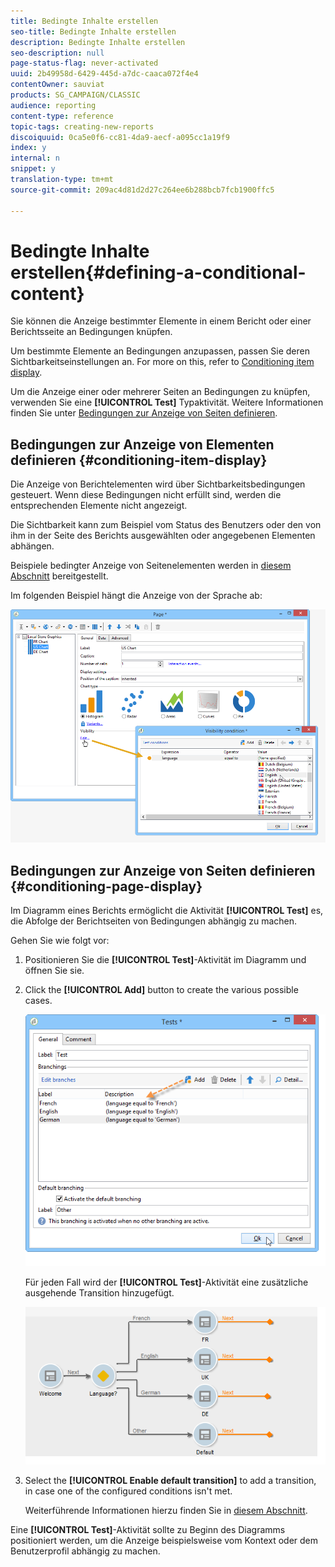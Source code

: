 ```yaml
---
title: Bedingte Inhalte erstellen
seo-title: Bedingte Inhalte erstellen
description: Bedingte Inhalte erstellen
seo-description: null
page-status-flag: never-activated
uuid: 2b49958d-6429-445d-a7dc-caaca072f4e4
contentOwner: sauviat
products: SG_CAMPAIGN/CLASSIC
audience: reporting
content-type: reference
topic-tags: creating-new-reports
discoiquuid: 0ca5e0f6-cc81-4da9-aecf-a095cc1a19f9
index: y
internal: n
snippet: y
translation-type: tm+mt
source-git-commit: 209ac4d81d2d27c264ee6b288bcb7fcb1900ffc5

---
```



# Bedingte Inhalte erstellen{#defining-a-conditional-content}

Sie können die Anzeige bestimmter Elemente in einem Bericht oder einer Berichtsseite an Bedingungen knüpfen.

Um bestimmte Elemente an Bedingungen anzupassen, passen Sie deren Sichtbarkeitseinstellungen an. For more on this, refer to [Conditioning item display](#conditioning-item-display).

Um die Anzeige einer oder mehrerer Seiten an Bedingungen zu knüpfen, verwenden Sie eine **[!UICONTROL Test]** Typaktivität. Weitere Informationen finden Sie unter [Bedingungen zur Anzeige von Seiten definieren](#conditioning-page-display).

## Bedingungen zur Anzeige von Elementen definieren {#conditioning-item-display}

Die Anzeige von Berichtelementen wird über Sichtbarkeitsbedingungen gesteuert. Wenn diese Bedingungen nicht erfüllt sind, werden die entsprechenden Elemente nicht angezeigt.

Die Sichtbarkeit kann zum Beispiel vom Status des Benutzers oder den von ihm in der Seite des Berichts ausgewählten oder angegebenen Elementen abhängen.

Beispiele bedingter Anzeige von Seitenelementen werden in [diesem Abschnitt](../../web/using/form-rendering.md#defining-fields-conditional-display) bereitgestellt.

Im folgenden Beispiel hängt die Anzeige von der Sprache ab:

![](assets/reporting_display_condition.png)

## Bedingungen zur Anzeige von Seiten definieren {#conditioning-page-display}

Im Diagramm eines Berichts ermöglicht die Aktivität **[!UICONTROL Test]** es, die Abfolge der Berichtseiten von Bedingungen abhängig zu machen.

Gehen Sie wie folgt vor:

1. Positionieren Sie die **[!UICONTROL Test]**-Aktivität im Diagramm und öffnen Sie sie.
1. Click the **[!UICONTROL Add]** button to create the various possible cases.

   ![](assets/reporting_test_sample.png)

   Für jeden Fall wird der **[!UICONTROL Test]**-Aktivität eine zusätzliche ausgehende Transition hinzugefügt.

   ![](assets/reporting_test_transitions.png)

1. Select the **[!UICONTROL Enable default transition]** to add a transition, in case one of the configured conditions isn&#39;t met.

   Weiterführende Informationen hierzu finden Sie in [diesem Abschnitt](../../web/using/defining-web-forms-page-sequencing.md#conditional-page-display).

Eine **[!UICONTROL Test]**-Aktivität sollte zu Beginn des Diagramms positioniert werden, um die Anzeige beispielsweise vom Kontext oder dem Benutzerprofil abhängig zu machen.
